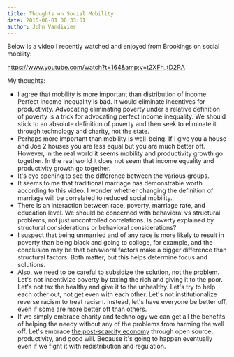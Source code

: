 ```yaml
---
title: Thoughts on Social Mobility
date: 2015-06-01 00:33:51
author: John Vandivier
---
```




Below is a video I recently watched and enjoyed from Brookings on social mobility:

https://www.youtube.com/watch?t=164&amp;v=t2XFh_tD2RA

My thoughts:
<ul>
	<li>I agree that mobility is more important than distribution of income. Perfect income inequality is bad. It would eliminate incentives for productivity. Advocating eliminating poverty under a relative definition of poverty is a trick for advocating perfect income inequality. We should stick to an absolute definition of poverty and then seek to eliminate it through technology and charity, not the state.</li>
	<li>Perhaps more important than mobility is well-being. If I give you a house and Joe 2 houses you are less equal but you are much better off. However, in the real world it seems mobility and productivity growth go together. In the real world it does not seem that income equality and productivity growth go together.</li>
	<li>It's eye opening to see the difference between the various groups.</li>
	<li>It seems to me that traditional marriage has demonstrable worth according to this video. I wonder whether changing the definition of marriage will be correlated to reduced social mobility.</li>
	<li>There is an interaction between race, poverty, marriage rate, and education level. We should be concerned with behavioral vs structural problems, not just uncontrolled correlations. Is poverty explained by structural considerations or behavioral considerations?</li>
	<li>I suspect that being unmarried and of any race is more likely to result in poverty than being black and going to college, for example, and the conclusion may be that behavioral factors make a bigger difference than structural factors. Both matter, but this helps determine focus and solutions.</li>
	<li>Also, we need to be careful to subsidize the solution, not the problem. Let's not incentivize poverty by taxing the rich and giving it to the poor. Let's not tax the healthy and give it to the unhealthy. Let's try to help each other out, not get even with each other. Let's not institutionalize reverse racism to treat racism. Instead, let's have everyone be better off, even if some are more better off than others.</li>
	<li>If we simply embrace charity and technology we can get all the benefits of helping the needy without any of the problems from harming the well off. Let's embrace <a href=\"http://en.wikipedia.org/wiki/Post-scarcity_economy\">the post-scarcity economy</a> through open source, productivity, and good will. Because it's going to happen eventually even if we fight it with redistribution and regulation.</li>
</ul>